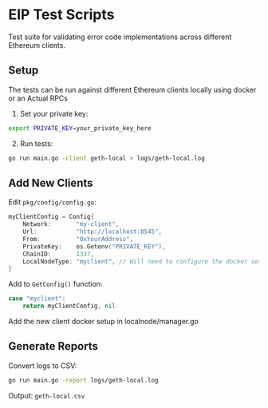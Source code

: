 # EIP Test Scripts

Test suite for validating error code implementations across different Ethereum clients.

## Setup
The tests can be run against different Ethereum clients locally using docker or an Actual RPCs

1. Set your private key:
```bash
export PRIVATE_KEY=your_private_key_here
```

2. Run tests:
```bash
go run main.go -client geth-local > logs/geth-local.log
```

## Add New Clients

Edit `pkg/config/config.go`:

```go
myClientConfig = Config{
    Network:       "my-client",
    Url:           "http://localhost:8545",
    From:          "0xYourAddress",
    PrivateKey:    os.Getenv("PRIVATE_KEY"),
    ChainID:       1337,
    LocalNodeType: "myclient", // Will need to configure the docker setup as well to run this client
}
```

Add to `GetConfig()` function:
```go
case "myclient":
    return myClientConfig, nil
```

Add the new client docker setup in localnode/manager.go

## Generate Reports

Convert logs to CSV:
```bash
go run main.go -report logs/geth-local.log
```

Output: `geth-local.csv`
